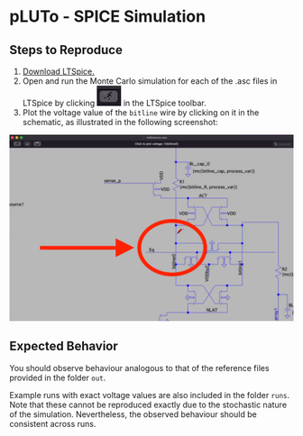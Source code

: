 # pLUTo - SPICE Simulation

## Steps to Reproduce

1. [Download LTSpice.](https://www.analog.com/en/design-center/design-tools-and-calculators/ltspice-simulator.html)
2. Open and run the Monte Carlo simulation for each of the .asc files in LTSpice by clicking ![the run icon](media/run_button.png) in the LTSpice toolbar.
3. Plot the voltage value of the `bitline` wire by clicking on it in the schematic, as illustrated in the following screenshot:

![Demonstration of the process of probing the bitline voltage.](media/probe_bitline.png)

## Expected Behavior

You should observe behaviour analogous to that of the reference files provided in the folder `out`.

Example runs with exact voltage values are also included in the folder `runs`.
Note that these cannot be reproduced exactly due to the stochastic nature of the simulation.
Nevertheless, the observed behaviour should be consistent across runs.
